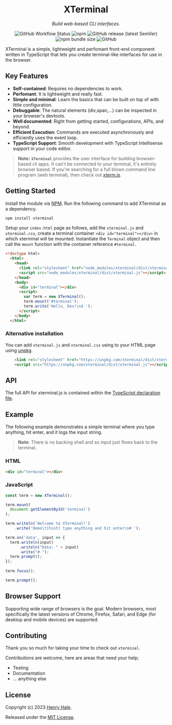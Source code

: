 <div align="center">
<h1>XTerminal</h1> 
<p><i>Build web-based CLI interfaces.</i></p>
<img alt="GitHub Workflow Status" src="https://img.shields.io/github/actions/workflow/status/henryhale/xterminal/npm-publish.yml">
<img alt="npm" src="https://img.shields.io/npm/v/xterminal">
<img alt="GitHub release (latest SemVer)" src="https://img.shields.io/github/v/release/henryhale/xterminal">
<img alt="npm bundle size" src="https://img.shields.io/bundlephobia/minzip/xterminal">
<img alt="GitHub" src="https://img.shields.io/github/license/henryhale/xterminal">
</div>

XTerminal is a simple, lightweight and perfomant front-end component written in TypeScript that lets you create terminal-like interfaces for use in the browser.

## Key Features

- **Self-contained**: Requires no dependencies to work.
- **Perfomant**: It is lightweight and really fast.
- **Simple and minimal**: Learn the basics that can be built on top of with little configuration.
- **Debuggable**: The natural elements (div,span,...) can be inspected in your browser's devtools.
- **Well documented**: Right from getting started, configurations, APIs, and beyond. 
- **Efficient Execution**: Commands are executed asynchronously and efficiently uses the event loop.
- **TypeScript Support**: Smooth development with TypeScript Intellisense support in your code editor.

> **Note:** **`XTerminal`** provides the user interface for building browser-based cli apps. It can't be connected to your terminal, it's entirely browser based.
> If you're searching for a full blown command line program (web terminal), then check out [xterm.js](https://github.com/xtermjs).

## Getting Started

Install the module via [NPM](https://npmjs.org/package/xterminal). Run the following command to add XTerminal as a dependency. 

```sh
npm install xterminal
```

Setup your `index.html` page as follows, add the `xterminal.js` and `xterminal.css`, create a terminal container `<div id="terminal"></div>` in which xterminal will be mounted. Instantiate the `Terminal` object and then call the `mount` function with the container reference `#terminal`.

```html
<!doctype html>
  <html>
    <head>
      <link rel="stylesheet" href="node_modules/xterminal/dist/xterminal.css" />
      <script src="node_modules/xterminal/dist/xterminal.js"></script>
    </head>
    <body>
      <div id="terminal"></div>
      <script>
        var term = new XTerminal();
        term.mount('#terminal'); 
        term.write('Hello, Dev!\n$ ');
      </script>
    </body>
  </html>
```

### Alternative installation

You can add `xterminal.js` and `xterminal.css` using to your HTML page using [unpkg](https://unpkg.com/xterminal).

```html
    <link rel="stylesheet" href="https://unpkg.com/xterminal/dist/xterminal.css" />
    <script src="https://unpkg.com/xterminal/dist/xterminal.js"></script>
```

## API

The full API for xterminal.js is contained within the [TypeScript declaration file](https://github.com/henryhale/xterminal/blob/master/types/terminal.d.ts).

## Example

The following example demonstrates a simple terminal where you type anything,
hit enter, and it logs the input string.

> **Note**: There is no backing shell and so input just flows back to the terminal.

### HTML

```html
<div id="terminal"></div>
```

### JavaScript

```js
const term = new XTerminal();

term.mount(
  document.getElementById('terminal')
);

term.writeln('Welcome to XTerminal!')
    .write('Demo\t[hint] type anything and hit enter\n# ');

term.on('data', input => { 
  term.writeln(input)
      .writeln("Data: " + input)
      .write("# "); 
  term.prompt(); 
});
     
term.focus();

term.prompt();
```

## Browser Support

Supporting wide range of browsers is the goal. Modern browsers, most specifically the latest versions of  Chrome, Firefox, Safari, and Edge (for desktop and mobile devices) are supported.

## Contributing

Thank you so much for taking your time to check out `xterminal`.

Contributions are welcome, here are areas that need your help;

- Testing
- Documentation
- ... anything else

## License

Copyright (c) 2023 [Henry Hale](https://github.com/henryhale/).

Released under the [MIT License](./LICENSE).
